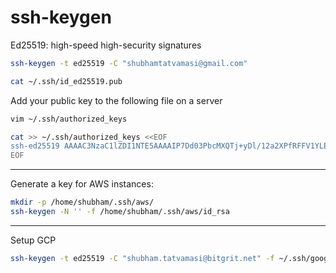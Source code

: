 # ssh-keygen

Ed25519: high-speed high-security signatures
```bash
ssh-keygen -t ed25519 -C "shubhamtatvamasi@gmail.com"
```
```bash
cat ~/.ssh/id_ed25519.pub
```

Add your public key to the following file on a server 
```bash
vim ~/.ssh/authorized_keys
```
```bash
cat >> ~/.ssh/authorized_keys <<EOF
ssh-ed25519 AAAAC3NzaC1lZDI1NTE5AAAAIP7Dd03PbcMXQTj+yDl/12a2XPfRFFV1YLEO8n8F5r69 shubhamtatvamasi@gmail.com
EOF
```
---

Generate a key for AWS instances:
```bash
mkdir -p /home/shubham/.ssh/aws/
ssh-keygen -N '' -f /home/shubham/.ssh/aws/id_rsa
```
---

Setup GCP
```bash
ssh-keygen -t ed25519 -C "shubham.tatvamasi@bitgrit.net" -f ~/.ssh/google_compute_engine
```
